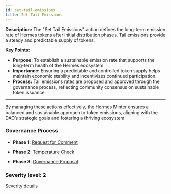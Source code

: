 ```yaml
---
id: set-tail-emissions
title: Set Tail Emissions
---
```


**Description:**
The "Set Tail Emissions" action defines the long-term emission rate of Hermes tokens after initial distribution phases. Tail emissions provide a steady and predictable supply of tokens.

**Key Points:**

- **Purpose:** To establish a sustainable emission rate that supports the long-term health of the Hermes ecosystem.
- **Importance:** Ensuring a predictable and controlled token supply helps maintain economic stability and incentivizes continued participation.
- **Process:** Tail emissions rates are proposed and approved through the governance process, reflecting community consensus on sustainable token issuance.

---

By managing these actions effectively, the Hermes Minter ensures a balanced and sustainable approach to token emissions, aligning with the DAO’s strategic goals and fostering a thriving ecosystem.

### Governance Process

- **Phase 1**: [Request for Comment][phase-1]

- **Phase 2**: [Temperature Check][phase-2]

- **Phase 3**: [Governance Proposal][phase-3]

[phase-1]: ./request-for-comment
[phase-2]: ./temperature-check
[phase-3]: ./governance-proposal

### Severity level: 2

[Severity details](/workspaces/Maia-DAO.github.io/versioned_docs/version-Maia/governance/02-severity.md)
